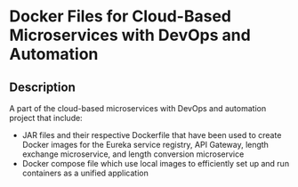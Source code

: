 # Docker Files for Cloud-Based Microservices with DevOps and Automation

## Description
A part of the cloud-based microservices with DevOps and automation project that include:
* JAR files and their respective Dockerfile that have been used to create Docker  images for the Eureka service registry, API Gateway, length exchange microservice, and length conversion microservice
* Docker compose file which use local images to efficiently set up and run containers as a unified application
